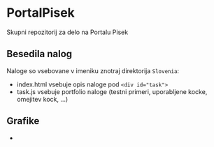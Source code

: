 # PortalPisek
Skupni repozitorij za delo na Portalu Pisek

## Besedila nalog

Naloge so vsebovane v imeniku znotraj direktorija `Slovenia`:
* index.html vsebuje opis naloge pod `<div id="task">`
* task.js vsebuje portfolio naloge (testni primeri, uporabljene kocke, omejitev kock, ...)

## Grafike

* 

